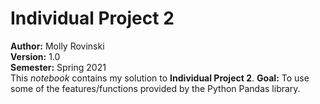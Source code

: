 # Individual Project 2
**Author:** Molly Rovinski  
**Version:** 1.0  
**Semester:** Spring 2021  
This *notebook* contains my solution to **Individual Project 2**.
**Goal:** To use some of the features/functions provided by the Python Pandas library.  
